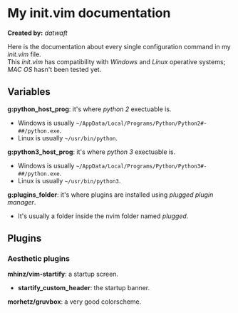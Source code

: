 # My init.vim documentation

**Created by:** _datwaft_  
  
Here is the documentation about every single configuration command in my
_init.vim_ file.  
This _init.vim_ has compatibility with _Windows_ and _Linux_ operative systems;
_MAC OS_ hasn't been tested yet.

## Variables

**g:python_host_prog**: it's where _python 2_ exectuable is.
  - Windows is usually `~/AppData/Local/Programs/Python/Python2#-##/python.exe`.
  - Linux is usually `~/usr/bin/python`.

**g:python3_host_prog**: it's where _python 3_ exectuable is.
  - Windows is usually `~/AppData/Local/Programs/Python/Python3#-##/python.exe`.
  - Linux is usually `~/usr/bin/python3`.

**g:plugins_folder**: it's where plugins are installed using _plugged plugin
manager_.
  - It's usually a folder inside the nvim folder named _plugged_.

## Plugins

### Aesthetic plugins

**mhinz/vim-startify**: a startup screen.
  - **startify_custom_header**: the startup banner.

**morhetz/gruvbox**: a very good colorscheme.
